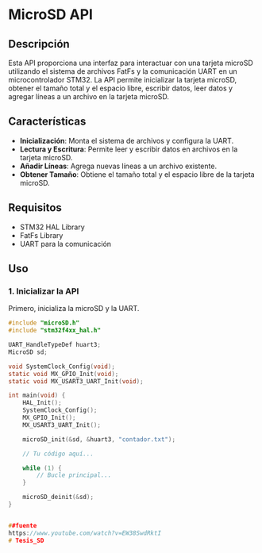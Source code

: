 # MicroSD API

## Descripción

Esta API proporciona una interfaz para interactuar con una tarjeta microSD utilizando el sistema de archivos FatFs y la comunicación UART en un microcontrolador STM32. La API permite inicializar la tarjeta microSD, obtener el tamaño total y el espacio libre, escribir datos, leer datos y agregar líneas a un archivo en la tarjeta microSD.

## Características

- **Inicialización**: Monta el sistema de archivos y configura la UART.
- **Lectura y Escritura**: Permite leer y escribir datos en archivos en la tarjeta microSD.
- **Añadir Líneas**: Agrega nuevas líneas a un archivo existente.
- **Obtener Tamaño**: Obtiene el tamaño total y el espacio libre de la tarjeta microSD.

## Requisitos

- STM32 HAL Library
- FatFs Library
- UART para la comunicación

## Uso

### 1. Inicializar la API

Primero, inicializa la microSD y la UART.

```c
#include "microSD.h"
#include "stm32f4xx_hal.h"

UART_HandleTypeDef huart3;
MicroSD sd;

void SystemClock_Config(void);
static void MX_GPIO_Init(void);
static void MX_USART3_UART_Init(void);

int main(void) {
    HAL_Init();
    SystemClock_Config();
    MX_GPIO_Init();
    MX_USART3_UART_Init();

    microSD_init(&sd, &huart3, "contador.txt");

    // Tu código aquí...

    while (1) {
        // Bucle principal...
    }

    microSD_deinit(&sd);
}


##fuente 
https://www.youtube.com/watch?v=EW38SwdRktI
# Tesis_SD

